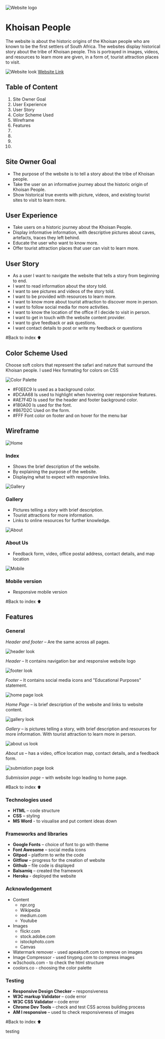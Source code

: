 ![Website logo](assets/images/logo.png)

# Khoisan People 

The website is about the historic origins of the Khoisan people who are known to be the first settlers of South Africa. The websites display historical story about the tribe of Khoisan people. This is portrayed in images, videos, and resources to learn more are given, in a form of, tourist attraction places to visit.

![Website look][def]
[Website Link][def]


## Table of Content
1. Site Owner Goal 
2. User Experience  
3. User Story 
4. Color Scheme Used 
5. Wireframe 
6. Features 
7.
8.
9.
10.


## Site Owner Goal 

* The purpose of the website is to tell a story about the tribe of Khoisan people. 
* Take the user on an informative journey about the historic origin of Khoisan People. 
* Show historical true events with picture, videos, and existing tourist sites to visit to learn more.  


## User Experience  

* Take users on a historic journey about the Khoisan People.  
* Display informative information, with descriptive pictures about caves, artefacts, traces they left behind.  
* Educate the user who want to know more. 
* Offer tourist attraction places that user can visit to learn more. 


## User Story 
* As a user I want to navigate the website that tells a story from beginning to end.  
* I want to read information about the story told. 
* I want to see pictures and videos of the story told.  
* I want to be provided with resources to learn more.  
* I want to know more about tourist attraction to discover more in person. 
* I want to follow social media for more activities.  
* I want to know the location of the office if I decide to visit in person. 
* I want to get in touch with the website content provider. 
* I want to give feedback or ask questions. 
* I want contact details to post or write my feedback or questions 
 
#Back to index :arrow_up:  


## Color Scheme Used 
Choose soft colors that represent the safari and nature that surround the Khoisan people. I used Hex formating for colors on CSS 

![Color Palette](assets/images/color-palette/color-palette.png) 

* #F0EEC9   Is used as a background color. 
* #DCAA68   Is used to highlight when hovering over responsive features.  
* #AE7F4D   Is used for the header and footer background color. 
* #180A00   Is used for the font.  
* #867D2C   Used on the form.  
* #FFF      Font color on footer and on hover for the menu bar
 

## Wireframe 

![Home](assets/images/wireframe/home.png)

### Index
* Shows the brief description of the website. 
* By explaining the purpose of the website. 
* Displaying what to expect with responsive links. 

![Gallery](assets/images/wireframe/gallery.png)

### Gallery
* Pictures telling a story with brief description. 
* Tourist attractions for more information. 
* Links to online resources for further knowledge.  

![About](assets/images/wireframe/about-us.png)

### About Us
* Feedback form, video, office postal address, contact details, and map location 

![Mobile](assets/images/wireframe/mobile-view.png)

### Mobile version 
* Responsive mobile version 

#Back to index :arrow_up:

## Features  

### General  

*Header and footer* – Are the same across all pages.  

![header look][def]

*Header* – It contains navigation bar and responsive website logo 

![footer look][def]

*Footer* – It contains social media icons and "Educational Purposes" statement.  

![home page look][def]

*Home Page* – is brief description of the website and links to website content. 

![gallery look][def]

*Gallery* – is pictures telling a story, with brief description and resources for more information. With tourist attraction to learn more in person. 

![about us look][def] 

*About us* – has a video, office location map, contact details, and a feedback form. 

![submistion page look][def]

*Submission page* – with website logo leading to home page. 

#Back to index :arrow_up:


### Technologies used  

* __HTML__ – code structure  
* __CSS__ – styling  
* __MS Word__  - to visualise and put content ideas down

### Frameworks and libraries 
* __Google Fonts__ – choice of font to go with theme 
* __Font Awesome__ – social media icons 
* __Gitpod__ – platform to write the code 
* __Gitflow__ – progress for the creation of website 
* __Github__ – file code is displayed
* __Balsamiq__ – created the framework 
* __Heroku__ - deployed the website

### Acknowledgement 
* Content 
    * npr.org
    * Wikipedia
    * medium.com 
    * Youtube
* Images
    * flickr.com
    * stock.adobe.com
    * istockphoto.com
    * Canvas
* Watermark remover - used apeaksoft.com to remove on images
* Image Compressor - used tinypng.com to compress images
* w3schools.com - to check the html structure 
* coolors.co - choosing the color palette

### Testing 

* __Responsive Design Checker__ – responsiveness  
* __W3C markup Validator__ – code error  
* __W3C CSS Validator__ – code error  
* __Chrome Dev Tools__ – check and test CSS across building process 
* __AM I responsive__ – used to check responsiveness of images 

#Back to index :arrow_up:

testing 

[def]: #